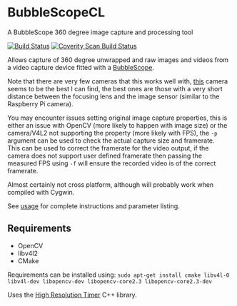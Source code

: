 BubbleScopeCL
=============

A BubbleScope 360 degree image capture and processing tool

[![Build Status](https://travis-ci.org/DanNixon/BubbleScopeCL.svg?branch=master)](https://travis-ci.org/DanNixon/BubbleScopeCL)
<a href="https://scan.coverity.com/projects/2865">
  <img alt="Coverity Scan Build Status"
       src="https://scan.coverity.com/projects/2865/badge.svg"/>
</a>

Allows capture of 360 degree unwrapped and raw images and videos from a video capture device fitted with a [BubbleScope](http://store.bubblepix.com/).

Note that there are very few cameras that this works well with, [this](http://www.maplin.co.uk/p/zyno-1080p-hd-webcam-a98la) camera seems to be the best I can find, the best ones are those with a very short distance between the focusing lens and the image sensor (similar to the Raspberry Pi camera).

You may encounter issues setting original image capture properties, this is either an issue with OpenCV (more likely to happen with image size) or the camera/V4L2 not supporting the property (more likely with FPS), the ```-p``` argument can be used to check the actual capture size and framerate.   
This can be used to correct the framerate for the video output, if the camera does not support user defined framerate then passing the measured FPS using ```-f``` will ensure the recorded video is of the correct framerate.

Almost certainly not cross platform, although will probably work when compiled with Cygwin.

See [usage](https://github.com/DanNixon/BubbleScopeCL/blob/master/USAGE.md) for complete instructions and parameter listing.

Requirements
------------

  - OpenCV
  - libv4l2
  - CMake

Requirements can be installed using: ```sudo apt-get install cmake libv4l-0 libv4l-dev libopencv-dev libopencv-core2.3 libopencv-core2.3-dev```

Uses the [High Resolution Timer](http://www.songho.ca/misc/timer/timer.html) C++ library.
